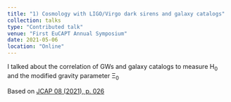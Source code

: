 ```yaml
---
title: "1) Cosmology with LIGO/Virgo dark sirens and galaxy catalogs"
collection: talks
type: "Contributed talk"
venue: "First EuCAPT Annual Symposium"
date: 2021-05-06
location: "Online"
---
```


I talked about the correlation of GWs and galaxy catalogs to measure H<sub>0</sub> and the modified gravity parameter &Xi;<sub>0</sub>

Based on <a href="https://iopscience.iop.org/article/10.1088/1475-7516/2021/08/026" target="_blank" rel="noopener">JCAP 08 (2021), p. 026</a>